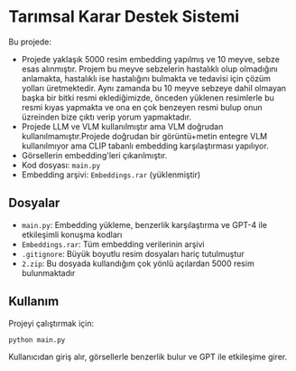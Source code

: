 # Tarımsal Karar Destek Sistemi

Bu projede:

- Projede yaklaşık 5000 resim embedding yapılmış ve 10 meyve, sebze esas alınmıştır. Projem bu meyve sebzelerin hastalıklı olup olmadığını anlamakta, hastalıklı ise hastalığını bulmakta ve tedavisi için çözüm yolları üretmektedir. Aynı zamanda bu 10 meyve sebzeye dahil olmayan başka bir bitki resmi eklediğimizde, önceden yüklenen resimlerle bu resmi kıyas yapmakta ve ona en çok benzeyen resmi bulup onun üzreinden bize çıktı verip yorum yapmaktadır.
- Projede LLM ve VLM kullanılmıştır ama VLM doğrudan kullanılmamıştır.Projede doğrudan bir görüntü+metin entegre VLM kullanılmıyor ama CLIP tabanlı embedding karşılaştırması yapılıyor. 
- Görsellerin embedding'leri çıkarılmıştır.
- Kod dosyası: `main.py`
- Embedding arşivi: `Embeddings.rar` (yüklenmiştir)

## Dosyalar

- `main.py`: Embedding yükleme, benzerlik karşılaştırma ve GPT-4 ile etkileşimli konuşma kodları
- `Embeddings.rar`: Tüm embedding verilerinin arşivi
- `.gitignore`: Büyük boyutlu resim dosyaları hariç tutulmuştur
- `2.zip`: Bu dosyada kullandığım çok yönlü açılardan 5000 resim bulunmaktadır

## Kullanım

Projeyi çalıştırmak için:

```bash
python main.py
```

Kullanıcıdan giriş alır, görsellerle benzerlik bulur ve GPT ile etkileşime girer.
